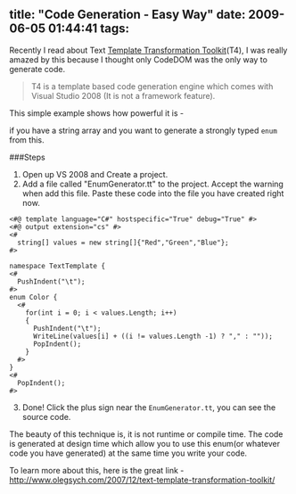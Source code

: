 title: "Code Generation - Easy Way"
date: 2009-06-05 01:44:41
tags:
---

Recently I read about Text [Template Transformation Toolkit](http://msdn2.microsoft.com/en-us/library/bb126445.aspx)(T4), I was really amazed by this because I thought only CodeDOM was the only way to generate code.

> T4 is a template based code generation engine which comes with Visual Studio 2008 (It is not a framework feature).

This simple example shows how powerful it is -

if you have a string array and you want to generate a strongly typed `enum` from this.

###Steps

1) Open up VS 2008 and Create a project.
2) Add a file called "EnumGenerator.tt" to the project. Accept the warning when add this file. Paste these code into the file you have created right now.

```
<#@ template language="C#" hostspecific="True" debug="True" #>
<#@ output extension="cs" #>
<#
  string[] values = new string[]{"Red","Green","Blue"};
#>

namespace TextTemplate {
<#
  PushIndent("\t");
#>
enum Color {
  <#
    for(int i = 0; i < values.Length; i++)
    {
      PushIndent("\t");
      WriteLine(values[i] + ((i != values.Length -1) ? "," : ""));
      PopIndent();
    }
  #>
}
<#
  PopIndent();
#>
```
3) Done! Click the plus sign near the `EnumGenerator.tt`, you can see the source code.

The beauty of this technique is, it is not runtime or compile time. The code is generated at design time which allow you to use this enum(or whatever code you have generated) at the same time you write your code.

To learn more about this, here is the great link - http://www.olegsych.com/2007/12/text-template-transformation-toolkit/
